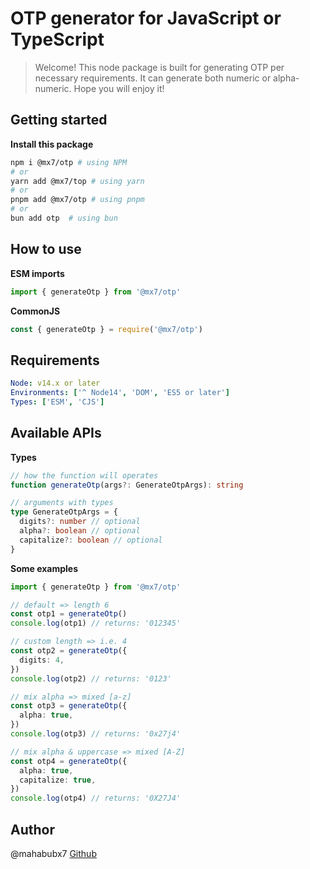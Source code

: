 # OTP generator for JavaScript or TypeScript

> Welcome! This node package is built for generating OTP per necessary requirements. It can generate both numeric or alpha-numeric. Hope you will enjoy it!

## Getting started

**Install this package**

```bash
npm i @mx7/otp # using NPM
# or
yarn add @mx7/top # using yarn
# or
pnpm add @mx7/otp # using pnpm
# or
bun add otp  # using bun
```

## How to use

**ESM imports**

```js
import { generateOtp } from '@mx7/otp'
```

**CommonJS**

```js
const { generateOtp } = require('@mx7/otp')
```

## Requirements

```yaml
Node: v14.x or later
Environments: ['^ Node14', 'DOM', 'ES5 or later']
Types: ['ESM', 'CJS']
```

## Available APIs

**Types**

```ts
// how the function will operates
function generateOtp(args?: GenerateOtpArgs): string

// arguments with types
type GenerateOtpArgs = {
  digits?: number // optional
  alpha?: boolean // optional
  capitalize?: boolean // optional
}
```

**Some examples**

```ts
import { generateOtp } from '@mx7/otp'

// default => length 6
const otp1 = generateOtp()
console.log(otp1) // returns: '012345'

// custom length => i.e. 4
const otp2 = generateOtp({
  digits: 4,
})
console.log(otp2) // returns: '0123'

// mix alpha => mixed [a-z]
const otp3 = generateOtp({
  alpha: true,
})
console.log(otp3) // returns: '0x27j4'

// mix alpha & uppercase => mixed [A-Z]
const otp4 = generateOtp({
  alpha: true,
  capitalize: true,
})
console.log(otp4) // returns: '0X27J4'
```

## Author

@mahabubx7
[Github](https://github.com/mahabubx7)
